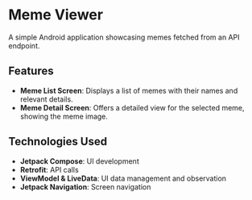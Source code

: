 # Meme Viewer

A simple Android application showcasing memes fetched from an API endpoint.

## Features
- **Meme List Screen**: Displays a list of memes with their names and relevant details.
- **Meme Detail Screen**: Offers a detailed view for the selected meme, showing the meme image.

## Technologies Used
- **Jetpack Compose**: UI development
- **Retrofit**: API calls
- **ViewModel & LiveData**: UI data management and observation
- **Jetpack Navigation**: Screen navigation